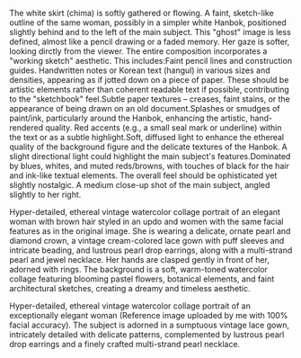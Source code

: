 The white skirt (chima) is softly gathered or flowing. A faint, sketch-like outline of the same woman, possibly in a simpler white Hanbok, positioned slightly behind and to the left of the main subject. This "ghost" image is less defined, almost like a pencil drawing or a faded memory. Her gaze is softer, looking dirctly from the viewer. The entire composition incorporates a "working sketch" aesthetic. This includes:Faint pencil lines and construction guides.
Handwritten notes or Korean text (hangul) in various sizes and densities, appearing as if jotted down on a piece of paper. These should be artistic elements rather than coherent readable text if possible, contributing to the "sketchbook" feel.Subtle paper textures – creases, faint stains, or the appearance of being drawn on an old document.Splashes or smudges of paint/ink, particularly around the Hanbok, enhancing the artistic, hand-rendered quality.
Red accents (e.g., a small seal mark or underline) within the text or as a subtle highlight.Soft, diffused light to enhance the ethereal quality of the background figure and the delicate textures of the Hanbok. A slight directional light could highlight the main subject's features.Dominated by blues, whites, and muted reds/browns, with touches of black for the hair and ink-like textual elements. The overall feel should be ophisticated yet slightly nostalgic.
A medium close-up shot of the main subject, angled slightly to her right.


Hyper-detailed, ethereal vintage watercolor collage portrait of an elegant woman with brown hair styled in an updo and women with the same facial features as in the original image. 
She is wearing a delicate, ornate pearl and diamond crown, a vintage cream-colored lace gown with puff sleeves and intricate beading, and lustrous pearl drop earrings, along with a multi-strand pearl and jewel necklace. Her hands are clasped gently in front of her, adorned with rings. The background is a soft, warm-toned watercolor collage featuring blooming pastel flowers, 
botanical elements, and faint architectural sketches, creating a dreamy and timeless aesthetic.

Hyper-detailed, ethereal vintage watercolor collage portrait of an exceptionally elegant woman (Reference image uploaded by me with 100% facial accuracy). The subject is adorned in a sumptuous vintage lace gown, intricately detailed with delicate patterns, complemented by lustrous pearl drop earrings and a finely crafted multi-strand pearl necklace.
